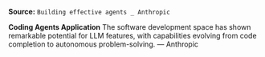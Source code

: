 **Source:** `Building effective agents _ Anthropic`

**Coding Agents Application**
The software development space has shown remarkable potential for LLM features, with capabilities evolving from code completion to autonomous problem-solving. — Anthropic
